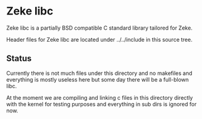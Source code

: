 Zeke libc
=========

Zeke libc is a partially BSD compatible C standard library tailored for Zeke.

Header files for Zeke libc are located under ../../include in this source tree.

Status
------

Currently there is not much files under this directory and no makefiles and
everything is mostly useless here but some day there will be a full-blown
libc.

At the moment we are compiling and linking c files in this directory directly
with the kernel for testing purposes and everything in sub dirs is ignored
for now.
